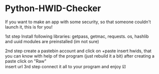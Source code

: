 # Python-HWID-Checker

If you want to make an app with some security, so that someone couldn't launch it, this is for you!

1st step
Install following libraries:
     getpass, getmac, requests. os, hashlib and uuid modules are preinstalled (im not sure)

2nd step
     create a pastebin account and click on +paste
     insert hwids, that you can know with help of the program (just rebuild it a bit)
     after creating a paste click on "Raw"  
     insert url
3rd step
     connect it all to your program and enjoy ☑️
